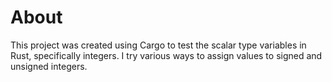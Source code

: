 # About
This project was created using Cargo to test the scalar type variables in Rust, specifically integers. 
I try various ways to assign values to signed and unsigned integers. 
